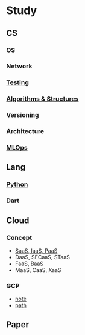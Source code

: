 # Study

## CS
### OS
### Network
### [Testing](https://github.com/AshbeeKim/cs-archive/wiki/Testing)
### [Algorithms & Structures](https://github.com/AshbeeKim/cs-archive/wiki/AlgorithmsAndStructure)
### Versioning
### Architecture
### [MLOps](https://github.com/AshbeeKim/cs-archive/wiki/MLOps)

## Lang
### [Python](https://github.com/AshbeeKim/cs-archive/wiki/Python)
### Dart

## Cloud
### Concept
* [SaaS, IaaS, PaaS](https://github.com/AshbeeKim/cs-archive/wiki/Concept-SIPaaS)
* DaaS, SECaaS, STaaS
* FaaS, BaaS
* MaaS, CaaS, XaaS

### GCP
* [note](https://github.com/AshbeeKim/cs-archive/wiki/GCP-note)
* [path](https://github.com/AshbeeKim/cs-archive/wiki/GCP-path)

## Paper

